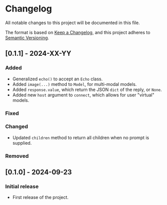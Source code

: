 # Changelog

All notable changes to this project will be documented in this file.

The format is based on [Keep a Changelog](https://keepachangelog.com/en/1.0.0/),
and this project adheres to [Semantic Versioning](https://semver.org/spec/v2.0.0.html).

## [0.1.1] - 2024-XX-YY
### Added
- Generalized `echo()` to accept an `Echo` class.
- Added `image(...)` method to `Model`, for multi-modal models.
- Added `response.value`, which return the JSON `dict` of the reply, or `None`.
- Added new `host` argument to `connect`, which allows for user "virtual" models.
### Fixed
### Changed
- Updated `children` method to return all children when no prompt is supplied.
### Removed


## [0.1.0] - 2024-09-23
### Initial release
- First release of the project.

